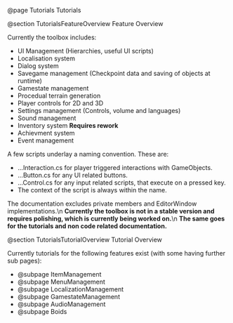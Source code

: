 @page Tutorials Tutorials

@section TutorialsFeatureOverview Feature Overview

Currently the toolbox includes:
- UI Management (Hierarchies, useful UI scripts)
- Localisation system
- Dialog system
- Savegame management (Checkpoint data and saving of objects at runtime)
- Gamestate management
- Procedual terrain generation
- Player controls for 2D and 3D
- Settings management (Controls, volume and languages)
- Sound management
- Inventory system **Requires rework**
- Achievment system
- Event management

A few scripts underlay a naming convention. These are:
- ...Interaction.cs for player triggered interactions with GameObjects.
- ...Button.cs for any UI related buttons.
- ...Control.cs for any input related scripts, that execute on a pressed key.
- The context of the script is always within the name.

The documentation excludes private members and EditorWindow implementations.\n
**Currently the toolbox is not in a stable version and requires polishing, which is currently being worked on.**\n
**The same goes for the tutorials and non code related documentation.**

@section TutorialsTutorialOverview Tutorial Overview

Currently tutorials for the following features exist (with some having further sub pages):
- @subpage ItemManagement
- @subpage MenuManagement
- @subpage LocalizationManagement
- @subpage GamestateManagement
- @subpage AudioManagement
- @subpage Boids